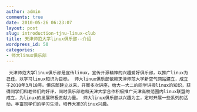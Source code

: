 ```yaml
---
author: admin
comments: true
date: 2010-05-26 06:23:07
layout: post
slug: introduction-tjnu-linux-club
title: 天津师范大学linux俱乐部--介绍
wordpress_id: 50
categories:
- 师大linux俱乐部
---
```


	 天津师范大学linux俱乐部是宣传linux，宣传开源精神的兴趣爱好俱乐部，以推广linux为己任，以学习linux知识为目标。 师大linux俱乐部依赖天津师范大学新空气网站建立，成立于2010年3月18号。俱乐部建立以来，开展多次讲座，给大一大二的同学讲授linux的知识，获得同学们和老师们的好评，同时俱乐部也和天津大学合作积极推广天津高校范围内linux联盟的成立，为linux的发展积极贡献力量。 师大linux俱乐部以兴趣为主，定时开展一些系列的活动，丰富同学们的学习生活，培养大家的linux兴趣。

